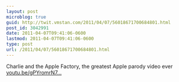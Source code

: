```yaml
---
layout: post
microblog: true
guid: http://twit.vmstan.com/2011/04/07/56018671700684801.html
post_id: 3042991
date: 2011-04-07T09:41:06-0600
lastmod: 2011-04-07T09:41:06-0600
type: post
url: /2011/04/07/56018671700684801.html
---
```

Charlie and the Apple Factory, the greatest Apple parody video ever [youtu.be/gPYromrN7...](http://youtu.be/gPYromrN7OI)
